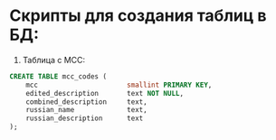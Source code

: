 # Скрипты для создания таблиц в БД:

1. Таблица с МСС:
```sql
CREATE TABLE mcc_codes (
    mcc                      smallint PRIMARY KEY,
    edited_description       text NOT NULL,
    combined_description     text,
    russian_name             text,
    russian_description      text
);
```
